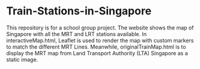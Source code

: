# Train-Stations-in-Singapore
This repository is for a school group project. The website shows the map of Singapore with all the MRT and LRT stations available. In interactiveMap.html, Leaflet is used to render the map with custom markers to match the different MRT Lines. Meanwhile, originalTrainMap.html is to display the MRT map from Land Transport Authority (LTA) Singapore as a static image.
